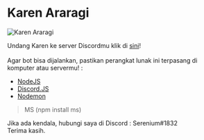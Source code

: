 # Karen Araragi
![Karen Araragi](https://puu.sh/Ak8lw.png "Waifunya Serenium.")

Undang Karen ke server Discordmu klik di [sini](http://bit.ly/karen-araragi)!<br/>
<br/>
Agar bot bisa dijalankan, pastikan perangkat lunak ini terpasang di komputer atau servermu! :
- [NodeJS](http://nodejs.org)
- [Discord.JS](http://discord.js.org)
- [Nodemon](http://nodemon.io)
> MS (npm install ms)

Jika ada kendala, hubungi saya di Discord : Serenium#1832<br/>
Terima kasih.
